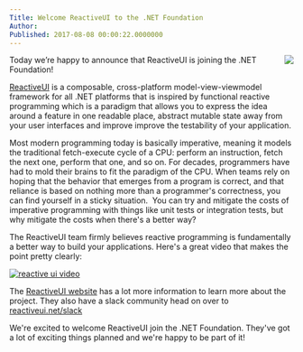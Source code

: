 ```yaml
---
Title: Welcome ReactiveUI to the .NET Foundation
Author: 
Published: 2017-08-08 00:00:22.0000000
---
```

<p><img style="float: right;" src="assets/posts/reactiveui-logo.png"><p>Today we’re happy to announce that ReactiveUI is joining the .NET Foundation!</p><p><a href="https://reactiveui.net/">ReactiveUI</a> is a composable, cross-platform model-view-viewmodel framework for all .NET platforms that is inspired by functional reactive programming which is a paradigm that allows you to express the idea around a feature in one readable place, abstract mutable state away from your user interfaces and improve improve the testability of your application.</p><p>Most modern programming today is basically imperative, meaning it models the traditional fetch-execute cycle of a CPU: perform an instruction, fetch the next one, perform that one, and so on. For decades, programmers have had to mold their brains to fit the paradigm of the CPU. When teams rely on hoping that the behavior that emerges from a program is correct, and that reliance is based on nothing more than a programmer's correctness, you can find yourself in a sticky situation.&nbsp; You can try and mitigate the costs of imperative programming with things like unit tests or integration tests, but why mitigate the costs when there's a better way?<p>The ReactiveUI team firmly believes reactive programming is fundamentally a better way to build your applications. Here's a great video that makes the point pretty clearly:<p>
<a href="https://www.youtube.com/watch?v=DYEbUF4xs1Q"><img src="assets/posts/reactive-ui-video.png" alt="reactive ui video"></a><p>The <a href="https://reactiveui.net/about/">ReactiveUI website</a> has a lot more information to learn more about the project. They also have a slack community head on over to <a href="https://reactiveui.net/slack/">reactiveui.net/slack</a><p>We're excited to welcome ReactiveUI join the .NET Foundation. They've got a lot of exciting things planned and we're happy to be part of it!</p>
